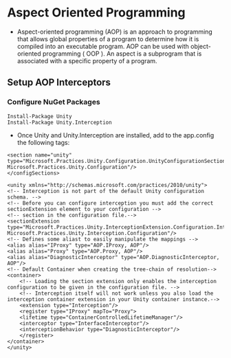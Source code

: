 # Aspect Oriented Programming
* Aspect-oriented programming (AOP) is an approach to programming that allows global properties of a program to determine how it is compiled into an executable program. AOP can be used with object-oriented programming ( OOP ). An aspect is a subprogram that is associated with a specific property of a program.

## Setup AOP Interceptors

### Configure NuGet Packages

```
Install-Package Unity
Install-Package Unity.Interception
```

* Once Unity and Unity.Interception are installed, add to the app.config the following tags:

```<configSections>
<section name="unity" type="Microsoft.Practices.Unity.Configuration.UnityConfigurationSection, Microsoft.Practices.Unity.Configuration"/>
</configSections>

<unity xmlns="http://schemas.microsoft.com/practices/2010/unity">
<!-- Interception is not part of the default Unity configuration schema. -->
<!-- Before you can configure interception you must add the correct sectionExtension element to your configuration -->
<!-- section in the configuration file.-->
<sectionExtension type="Microsoft.Practices.Unity.InterceptionExtension.Configuration.InterceptionConfigurationExtension, Microsoft.Practices.Unity.Interception.Configuration"/>
<!-- Defines some aliast to easily manipulate the mappings -->
<alias alias="IProxy" type="AOP.IProxy, AOP"/>
<alias alias="Proxy" type="AOP.Proxy, AOP"/>
<alias alias="DiagnosticInterceptor" type="AOP.DiagnosticInterceptor, AOP"/>
<!-- Default Container when creating the tree-chain of resolution-->
<container>
    <!-- Loading the section extension only enables the interception configuration to be given in the configuration file. -->
    <!-- Interception itself will not work unless you also load the interception container extension in your Unity container instance.-->
    <extension type="Interception"/>
    <register type="IProxy" mapTo="Proxy">
    <lifetime type="ContainerControlledLifetimeManager"/>
    <interceptor type="InterfaceInterceptor"/>
    <interceptionBehavior type="DiagnosticInterceptor"/>
    </register>
</container>
</unity>
```
